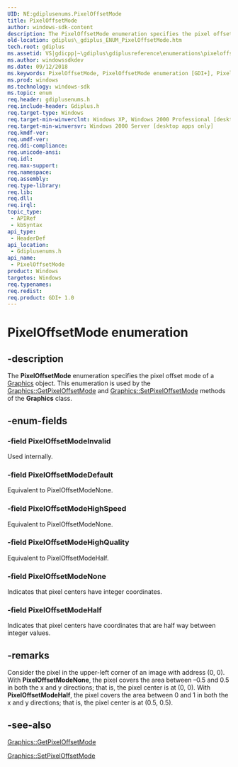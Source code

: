 ```yaml
---
UID: NE:gdiplusenums.PixelOffsetMode
title: PixelOffsetMode
author: windows-sdk-content
description: The PixelOffsetMode enumeration specifies the pixel offset mode of a Graphics object. This enumeration is used by the Graphics::GetPixelOffsetMode and Graphics::SetPixelOffsetMode methods of the Graphics class.
old-location: gdiplus\_gdiplus_ENUM_PixelOffsetMode.htm
tech.root: gdiplus
ms.assetid: VS|gdicpp|~\gdiplus\gdiplusreference\enumerations\pixeloffsetmode.htm
ms.author: windowssdkdev
ms.date: 09/12/2018
ms.keywords: PixelOffsetMode, PixelOffsetMode enumeration [GDI+], PixelOffsetModeDefault, PixelOffsetModeHalf, PixelOffsetModeHighQuality, PixelOffsetModeHighSpeed, PixelOffsetModeInvalid, PixelOffsetModeNone, _gdiplus_ENUM_PixelOffsetMode, gdiplus._gdiplus_ENUM_PixelOffsetMode, gdiplusenums/PixelOffsetMode, gdiplusenums/PixelOffsetModeDefault, gdiplusenums/PixelOffsetModeHalf, gdiplusenums/PixelOffsetModeHighQuality, gdiplusenums/PixelOffsetModeHighSpeed, gdiplusenums/PixelOffsetModeInvalid, gdiplusenums/PixelOffsetModeNone
ms.prod: windows
ms.technology: windows-sdk
ms.topic: enum
req.header: gdiplusenums.h
req.include-header: Gdiplus.h
req.target-type: Windows
req.target-min-winverclnt: Windows XP, Windows 2000 Professional [desktop apps only]
req.target-min-winversvr: Windows 2000 Server [desktop apps only]
req.kmdf-ver: 
req.umdf-ver: 
req.ddi-compliance: 
req.unicode-ansi: 
req.idl: 
req.max-support: 
req.namespace: 
req.assembly: 
req.type-library: 
req.lib: 
req.dll: 
req.irql: 
topic_type:
 - APIRef
 - kbSyntax
api_type:
 - HeaderDef
api_location:
 - Gdiplusenums.h
api_name:
 - PixelOffsetMode
product: Windows
targetos: Windows
req.typenames: 
req.redist: 
req.product: GDI+ 1.0
---
```


# PixelOffsetMode enumeration


## -description


The <b>PixelOffsetMode</b> enumeration specifies the pixel offset mode of a 
			<a href="https://msdn.microsoft.com/7e874710-3cd3-42c8-bd2f-8a779b19ba59">Graphics</a> object. This enumeration is used by the <a href="https://msdn.microsoft.com/9d379aad-8e0d-4e3f-bbff-a8b26d0efa15">Graphics::GetPixelOffsetMode</a> and <a href="https://msdn.microsoft.com/2e93a8b1-e44d-4bd9-86bc-4291719afe9c">Graphics::SetPixelOffsetMode</a> methods of the 
			<b>Graphics</b> class.


## -enum-fields




### -field PixelOffsetModeInvalid

Used internally. 


### -field PixelOffsetModeDefault

Equivalent to PixelOffsetModeNone. 


### -field PixelOffsetModeHighSpeed

Equivalent to PixelOffsetModeNone. 


### -field PixelOffsetModeHighQuality

Equivalent to PixelOffsetModeHalf. 


### -field PixelOffsetModeNone

Indicates that pixel centers have integer coordinates. 


### -field PixelOffsetModeHalf

Indicates that pixel centers have coordinates that are half way between integer values. 


## -remarks



Consider the pixel in the upper-left corner of an image with address (0, 0). With <b><b>PixelOffsetModeNone</b></b>, the pixel covers the area between 
				–0.5 and 0.5 in both the x and y directions; that is, the pixel center is at (0, 0). With <b><b>PixelOffsetModeHalf</b></b>, the pixel covers the area between 0 and 1 in both the x and y directions; that is, the pixel center is at (0.5, 0.5).




## -see-also




<a href="https://msdn.microsoft.com/9d379aad-8e0d-4e3f-bbff-a8b26d0efa15">Graphics::GetPixelOffsetMode</a>



<a href="https://msdn.microsoft.com/2e93a8b1-e44d-4bd9-86bc-4291719afe9c">Graphics::SetPixelOffsetMode</a>
 

 

